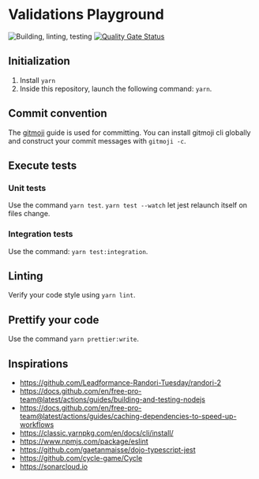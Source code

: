 # Validations Playground

![Building, linting, testing](https://github.com/Remi-p/validations-playground/workflows/Building,%20linting,%20testing/badge.svg) [![Quality Gate Status](https://sonarcloud.io/api/project_badges/measure?project=validations-playground&metric=alert_status)](https://sonarcloud.io/dashboard?id=validations-playground)

## Initialization

1. Install `yarn`
2. Inside this repository, launch the following command: `yarn`.

## Commit convention

The [gitmoji](https://gitmoji.dev/) guide is used for committing. You can install gitmoji cli globally and construct your commit messages with `gitmoji -c`.

## Execute tests

### Unit tests

Use the command `yarn test`. `yarn test --watch` let jest relaunch itself on files change.

### Integration tests

Use the command: `yarn test:integration`.

## Linting

Verify your code style using `yarn lint`.

## Prettify your code

Use the command `yarn prettier:write`.

## Inspirations

* https://github.com/Leadformance-Randori-Tuesday/randori-2
* https://docs.github.com/en/free-pro-team@latest/actions/guides/building-and-testing-nodejs
* https://docs.github.com/en/free-pro-team@latest/actions/guides/caching-dependencies-to-speed-up-workflows
* https://classic.yarnpkg.com/en/docs/cli/install/
* https://www.npmjs.com/package/eslint
* https://github.com/gaetanmaisse/dojo-typescript-jest
* https://github.com/cycle-game/Cycle
* https://sonarcloud.io
